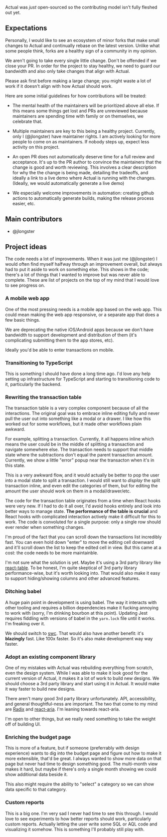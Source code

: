 Actual was _just_ open-sourced so the contributing model isn't fully fleshed out yet.

## Expectations

Personally, I would like to see an ecosystem of minor forks that make small changes to Actual and continually rebase on the latest version. Unlike what some people think, forks are a healthy sign of a community in my opinion.

We aren't going to take every single little change. Don't be offended if we close your PR. In order for the project to stay healthy, we need to guard our bandwidth and also only take changes that align with Actual.

Please ask first before making a large change; you might waste a lot of work if it doesn't align with how Actual should work.

Here are some initial guidelines for how contributions will be treated:

* The mental health of the maintainers will be prioritized above all else. If this means some things get lost and PRs are unreviewed because maintainers are spending time with family or on themselves, we celebrate that.

* Multiple maintainers are key to this being a healthy project. Currently, only I (@jlongster) have maintainer rights. I am actively looking for more people to come on as maintainers. If nobody steps up, expect less activity on this project.

* An open PR does not automatically deserve time for a full review and acceptance. It's up to the PR author to convince the maintainers that the change is good and worth reviewing. This involves a clear description for why the the change is being made, detailing the tradeoffs, and ideally a link to a live demo where Actual is running with the changes. (Ideally, we would automatically generate a live demo)

* We especially welcome improvements in automation: creating github actions to automatically generate builds, making the release process easier, etc.


## Main contributors

* @jlongster

## Project ideas

The code needs a lot of improvements. When it was just me (@jlongster) I would often find myself halfway through an improvement overall, but always had to put it aside to work on something else. This shows in the code; there's a lot of things that I wanted to improve but was never able to complete. These are list of projects on the top of my mind that I would love to see progress on.

### A mobile web app

One of the most pressing needs is a mobile app based on the web app. This could mean making the web app responsive, or a separate app that does a few basic things.

We are deprecating the native iOS/Android apps because we don't have bandwidth to support development and distribution of them (it's complicating submitting them to the app stores, etc).

Ideally you'd be able to enter transactions on mobile.

### Transitioning to TypeScript

This is something I should have done a long time ago. I'd love any help setting up infrastructure for TypeScript and starting to transitioning code to it, particularly the backend.

### Rewriting the transaction table

The transaction table is a very complex component because of all the interactions. The original goal was to embrace inline editing fully and never pull the user out into something like a modal or a drawer. I like how this worked out for some workflows, but it made other workflows plain awkward.

For example, splitting a transaction. Currently, it all happens inline which means the user could be in the middle of splitting a transaction and navigate somewhere else. The transaction needs to support that middle state where the subtractions don't equal the parent transaction amount. Currently, we show a little "error" popup near the transacton when it's in this state.

This is a very awkward flow, and it would actually be better to pop the user into a modal state to split a transaction. I would still want to _display_ the split transaction inline, and even edit the categories of them, but for editing the amount the user should work on them in a modal/drawer/etc.

The code for the transaction table originates from a time when React hooks were very new. If I had to do it all over, I'd avoid hooks entirely and look into better ways to manage state. **The performance of the table is crucial** and React hooks with complicated interaction actively make it difficult for this to work. The code is convoluted for a single purpose: only a single row should ever render when something changes.

I'm proud of the fact that you can scroll down the transactions list incredibly fast. You can even hold down "enter" to move the editing cell downward and it'll scroll down the list to keep the edited cell in view. But this came at a cost: the code needs to be more maintainble.

I'm not sure what the solution is yet. Maybe it's using a 3rd party library like [react-table](https://react-table.tanstack.com). To be honest, I'm quite skeptical of 3rd party library performance-wise, but it's worth looking into. That would also make it easy to support hiding/showing columns and other advanced features.

### Ditching babel

A huge pain point in development is using babel. The way it interacts with other tooling and requires a billion dependencies make it fucking annoying to work with (sorry, I'm drinking bourbon at this point). Updating Jest requires fiddling with versions of babel in the `yarn.lock` file until it works. I'm freaking over it.

We should switch to [swc](https://swc.rs). That would also have another benefit: it's **blazingly** fast. Like 100x faster. So it's also make development way way faster.

### Adopt an existing component library

One of my mistakes with Actual was rebuilding everything from scratch, even the design system. While I was able to make it look good for the current version of Actual, it makes it a lot of work to build new designs. We should choose a 3rd party library and start using it in Actual. It would make it way faster to build new designs.

There aren't many good 3rd party library unfortunately. API, accessibility, and general thoughtful-ness are important. The two that come to my mind are [Radix](https://www.radix-ui.com) and [react-aria](https://react-spectrum.adobe.com/react-aria/). I'm leaning towards react-aria.

I'm open to other things, but we really need something to take the weight off of building UI.

### Enriching the budget page

This is more of a feature, but if someone (preferrably with design experience) wants to dig into the budget page and figure out how to make it more extensible, that'd be great. I always wanted to show more data on that page but never had time to design something good. The multi-month view makes it hard, but maybe if there's only a single month showing we could show additional data beside it.

This also might require the ability to "select" a category so we can show data specific to that category.

### Custom reports

This is a big one. I'm very sad I never had time to see this through. I would love to see experiments to how better reports should work, particularly custom reports. Actually letting the user write some SQL or AQL code and visualizing it somehow. This is something I'll probably still play with.
